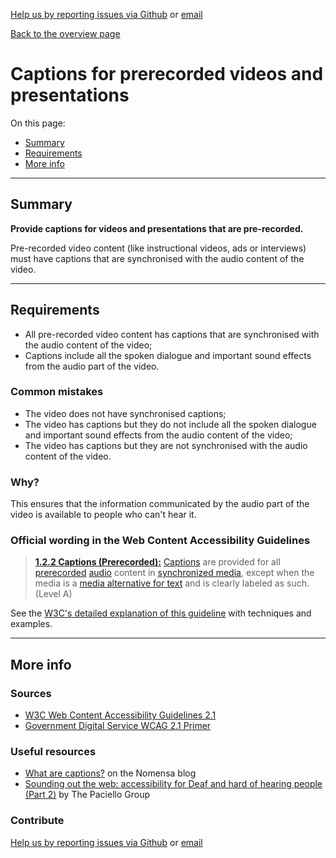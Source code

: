 [Help us by reporting issues via Github](https://github.com/theappbusiness/accessibility-guidelines) or [email](mailto:jeanfrancois@theappbusiness.com)

[Back to the overview page](./../index.html)

# Captions for prerecorded videos and presentations

On this page:
* [Summary](#summary)
* [Requirements](#requirements)
* [More info](#more-info)

---

## Summary

**Provide captions for videos and presentations that are pre-recorded.**

Pre-recorded video content (like instructional videos, ads or interviews) must have captions that are synchronised with the audio content of the video.

---

## Requirements

* All pre-recorded video content has captions that are synchronised with the audio content of the video;
* Captions include all the spoken dialogue and important sound effects from the audio part of the video.

### Common mistakes

* The video does not have synchronised captions;
* The video has captions but they do not include all the spoken dialogue and important sound effects from the audio content of the video;
* The video has captions but they are not synchronised with the audio content of the video.

### Why?

This ensures that the information communicated by the audio part of the video is available to people who can't hear it.

### Official wording in the Web Content Accessibility Guidelines

> [**1.2.2 Captions (Prerecorded):**](https://www.w3.org/TR/UNDERSTANDING-WCAG20/media-equiv-captions.html) [Captions](https://www.w3.org/TR/UNDERSTANDING-WCAG20/media-equiv-captions.html#captionsdef) are provided for all [prerecorded](https://www.w3.org/TR/UNDERSTANDING-WCAG20/media-equiv-captions.html#prerecordeddef) [audio](https://www.w3.org/TR/UNDERSTANDING-WCAG20/media-equiv-captions.html#audiodef) content in [synchronized media](https://www.w3.org/TR/UNDERSTANDING-WCAG20/media-equiv-captions.html#synchronizedmediadef), except when the media is a [media alternative for text](https://www.w3.org/TR/UNDERSTANDING-WCAG20/media-equiv-captions.html#multimedia-alt-textdef) and is clearly labeled as such. (Level A)

See the [W3C's detailed explanation of this guideline](https://www.w3.org/TR/UNDERSTANDING-WCAG20/media-equiv-captions.html) with techniques and examples.

---

## More info

### Sources

* [W3C Web Content Accessibility Guidelines 2.1](https://www.w3.org/TR/WCAG21/)
* [Government Digital Service WCAG 2.1 Primer](https://alphagov.github.io/wcag-primer/)

### Useful resources

* [What are captions?](https://www.nomensa.com/blog/2010/what-are-captions) on the Nomensa blog
* [Sounding out the web: accessibility for Deaf and hard of hearing people (Part 2)](https://www.paciellogroup.com/blog/2017/03/sounding-out-the-web-accessibility-for-deaf-and-hard-of-hearing-people-part-2/) by The Paciello Group

### Contribute

[Help us by reporting issues via Github](https://github.com/theappbusiness/accessibility-guidelines) or [email](mailto:jeanfrancois@theappbusiness.com)